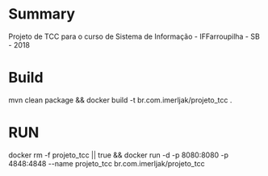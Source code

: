 # Summary
Projeto de TCC para o curso de Sistema de Informação - IFFarroupilha - SB - 2018

# Build
mvn clean package && docker build -t br.com.imerljak/projeto_tcc .

# RUN

docker rm -f projeto_tcc || true && docker run -d -p 8080:8080 -p 4848:4848 --name projeto_tcc br.com.imerljak/projeto_tcc 
